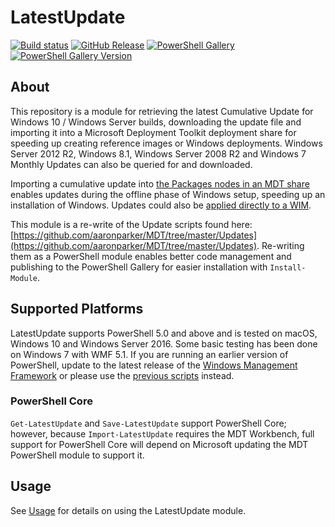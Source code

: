 # LatestUpdate

[![Build status][appveyor-badge]][appveyor-build]
[![GitHub Release][github-release-badge]][github-release]
[![PowerShell Gallery][psgallery-badge]][psgallery]
[![PowerShell Gallery Version][psgallery-version-badge]][psgallery]

## About

This repository is a module for retrieving the latest Cumulative Update for Windows 10 / Windows Server builds, downloading the update file and importing it into a Microsoft Deployment Toolkit deployment share for speeding up creating reference images or Windows deployments. Windows Server 2012 R2, Windows 8.1, Windows Server 2008 R2 and Windows 7 Monthly Updates can also be queried for and downloaded.

Importing a cumulative update into [the Packages nodes in an MDT share](https://docs.microsoft.com/en-us/sccm/mdt/use-the-mdt#ConfiguringPackagesintheDeploymentWorkbench) enables updates during the offline phase of Windows setup, speeding up an installation of Windows. Updates could also be [applied directly to a WIM](https://docs.microsoft.com/en-us/windows-hardware/manufacture/desktop/dism-operating-system-package-servicing-command-line-options).

This module is a re-write of the Update scripts found here: [https://github.com/aaronparker/MDT/tree/master/Updates](https://github.com/aaronparker/MDT/tree/master/Updates). Re-writing them as a PowerShell module enables better code management and publishing to the PowerShell Gallery for easier installation with `Install-Module`.

## Supported Platforms

LatestUpdate supports PowerShell 5.0 and above and is tested on macOS, Windows 10 and Windows Server 2016. Some basic testing has been done on Windows 7 with WMF 5.1. If you are running an earlier version of PowerShell, update to the latest release of the [Windows Management Framework](https://docs.microsoft.com/en-us/powershell/wmf/readme) or please use the [previous scripts](https://github.com/aaronparker/MDT/tree/master/Updates) instead.

### PowerShell Core

`Get-LatestUpdate` and `Save-LatestUpdate` support PowerShell Core; however, because `Import-LatestUpdate` requires the MDT Workbench, full support for PowerShell Core will depend on Microsoft updating the MDT PowerShell module to support it.

## Usage

See [Usage](USAGE.MD) for details on using the LatestUpdate module.

[appveyor-badge]: https://img.shields.io/appveyor/ci/aaronparker/latestupdate/master.svg?style=flat-square&logo=appveyor
[appveyor-build]: https://ci.appveyor.com/project/aaronparker/latestupdate/
[psgallery-badge]: https://img.shields.io/powershellgallery/dt/latestupdate.svg?style=flat-square
[psgallery]: https://www.powershellgallery.com/packages/latestupdate
[psgallery-version-badge]: https://img.shields.io/powershellgallery/v/LatestUpdate.svg?style=flat-square
[psgallery-version]: https://www.powershellgallery.com/packages/latestupdate
[github-release-badge]: https://img.shields.io/github/release/aaronparker/LatestUpdate.svg?style=flat-square
[github-release]: https://github.com/aaronparker/LatestUpdate/releases/latest
